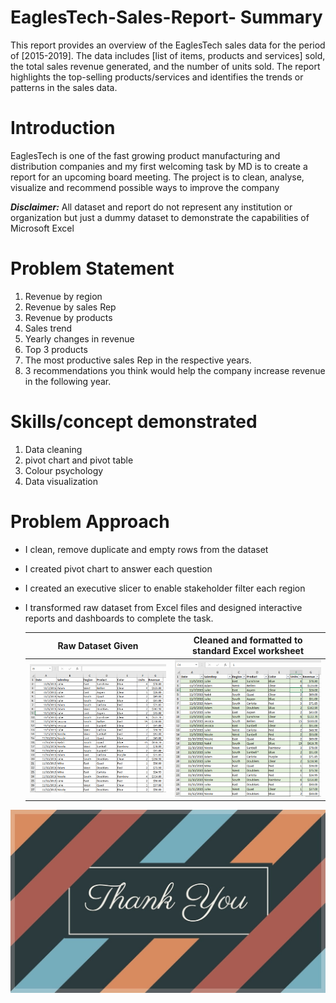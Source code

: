 # EaglesTech-Sales-Report- Summary

This report provides an overview of the EaglesTech sales data for the period of [2015-2019]. The data includes [list of items, products and services] sold, the total sales revenue generated, and the number of units sold. The report highlights the top-selling products/services and identifies the trends or patterns in the sales data. 
# Introduction
EaglesTech is one of the fast growing product manufacturing and distribution companies and my first welcoming task by MD is to
create a report for an upcoming board meeting. The project is to clean, analyse, visualize and recommend possible ways to improve the company

**_Disclaimer:_** All dataset and report do not represent any institution or organization but just a dummy dataset to demonstrate the capabilities of Microsoft Excel
# Problem Statement
1. Revenue by region
2. Revenue by sales Rep
3. Revenue by products
4. Sales trend
5. Yearly changes in revenue
6. Top 3 products
7. The most productive sales Rep in the respective years.
8. 3 recommendations you think would help the company increase revenue in the following year.

# Skills/concept demonstrated
1. Data cleaning
2. pivot chart and pivot table
3. Colour psychology
4. Data visualization
# Problem Approach
- I clean, remove duplicate and empty rows from the dataset
- I created pivot chart to answer each question
- I created an executive slicer to enable stakeholder filter each  region
- I transformed raw dataset from Excel files and designed interactive reports and dashboards to complete the task.
 
    Raw Dataset Given              |  Cleaned and formatted to standard Excel worksheet
  :-------------------------------:|:---------------------------------:
  ![](messyy.PNG)                  |         ![](Cleaned.PNG)


![](THanku.jfif)
